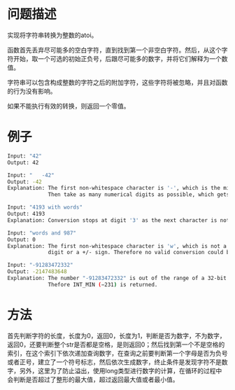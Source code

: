 # 问题描述
实现将字符串转换为整数的atoi。

函数首先丢弃尽可能多的空白字符，直到找到第一个非空白字符。然后，从这个字符开始，取一个可选的初始正负号，后跟尽可能多的数字，并将它们解释为一个数值。

字符串可以包含构成整数的字符之后的附加字符，这些字符将被忽略，并且对函数的行为没有影响。

如果不能执行有效的转换，则返回一个零值。
# 例子
```bash
Input: "42"
Output: 42

Input: "   -42"
Output: -42
Explanation: The first non-whitespace character is '-', which is the minus sign.
             Then take as many numerical digits as possible, which gets 42.

Input: "4193 with words"
Output: 4193
Explanation: Conversion stops at digit '3' as the next character is not a numerical digit.

Input: "words and 987"
Output: 0
Explanation: The first non-whitespace character is 'w', which is not a numerical 
             digit or a +/- sign. Therefore no valid conversion could be performed.

Input: "-91283472332"
Output: -2147483648
Explanation: The number "-91283472332" is out of the range of a 32-bit signed integer.
             Thefore INT_MIN (−231) is returned.
```

# 方法
首先判断字符的长度，长度为0，返回0，长度为1，判断是否为数字，不为数字，返回0，还要判断整个str是否都是空格，是则返回0；然后找到第一个不是空格的索引，在这个索引下依次递加查询数字，在查询之前要判断第一个字母是否为负号或者正号，建立了一个符号标志，然后依次生成数字，终止条件是发现字符不是数字，另外，这里为了防止溢出，使用long类型进行数字的计算，在循环的过程中会判断是否超过了整形的最大值，超过返回最大值或者最小值。
